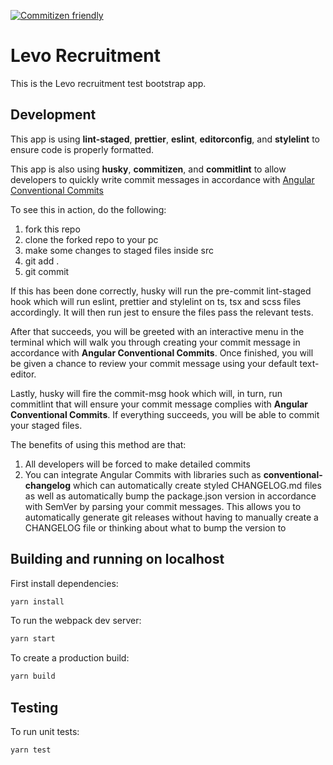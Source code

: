 [![Commitizen friendly](https://img.shields.io/badge/commitizen-friendly-brightgreen.svg)](http://commitizen.github.io/cz-cli/)
# Levo Recruitment

This is the Levo recruitment test bootstrap app.

## Development

This app is using **lint-staged**, **prettier**, **eslint**, **editorconfig**, and **stylelint** to ensure code is properly formatted.

This app is also using **husky**, **commitizen**, and **commitlint** to allow developers to quickly write commit messages in accordance with [Angular Conventional Commits](https://www.conventionalcommits.org/en/v1.0.0-beta.4/)

To see this in action, do the following:

1. fork this repo
2. clone the forked repo to your pc
2. make some changes to staged files inside src
3. git add .
4. git commit

If this has been done correctly, husky will run the pre-commit lint-staged hook which will run eslint, prettier and stylelint on ts, tsx and scss files accordingly. It will then run jest to ensure the files pass the relevant tests.

After that succeeds, you will be greeted with an interactive menu in the terminal which will walk you through creating your commit message in accordance with **Angular Conventional Commits**. Once finished, you will be given a chance to review your commit message using your default text-editor.

Lastly, husky will fire the commit-msg hook which will, in turn, run commitlint that will ensure your commit message complies with **Angular Conventional Commits**. If everything succeeds, you will be able to commit your staged files.

The benefits of using this method are that:

1. All developers will be forced to make detailed commits
2. You can integrate Angular Commits with libraries such as **conventional-changelog** which can automatically create styled CHANGELOG.md files as well as automatically bump the package.json version in accordance with SemVer by parsing your commit messages. This allows you to automatically generate git releases without having to manually create a CHANGELOG file or thinking about what to bump the version to

## Building and running on localhost

First install dependencies:

```sh
yarn install
```

To run the webpack dev server:

```sh
yarn start
```

To create a production build:

```sh
yarn build
```

## Testing

To run unit tests:

```sh
yarn test
```


